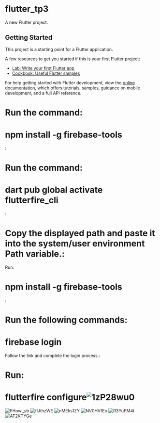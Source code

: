 # flutter_tp3

A new Flutter project.

## Getting Started

This project is a starting point for a Flutter application.

A few resources to get you started if this is your first Flutter project:

- [Lab: Write your first Flutter app](https://docs.flutter.dev/get-started/codelab)
- [Cookbook: Useful Flutter samples](https://docs.flutter.dev/cookbook)

For help getting started with Flutter development, view the
[online documentation](https://docs.flutter.dev/), which offers tutorials,
samples, guidance on mobile development, and a full API reference.

# Run the command:

# npm install -g firebase-tools
:
# Run the command:

# dart pub global activate flutterfire_cli
:
# Copy the displayed path and paste it into the system/user environment Path variable.:

Run:
# npm install -g firebase-tools
:
# Run the following commands:
# firebase login

Follow the link and complete the login process.:
# Run:
# flutterfire configure![1zP28wu0](https://github.com/user-attachments/assets/bd315f44-59a9-4f77-b1b6-e8e97b668e16)
![FHowl_vb](https://github.com/user-attachments/assets/710d4cba-a533-413e-96d5-684f73fa8ac7)
![flJthzWE](https://github.com/user-attachments/assets/d26fa41c-ab8b-4cb0-ac07-a5649f1093f4)
![nMEks1ZY](https://github.com/user-attachments/assets/0d404a54-c366-4b09-82c5-1ebe9a142f23)
![NV0HVfEo](https://github.com/user-attachments/assets/9d1c969f-9a1c-4876-9d0a-32a3234e1a49)
![R3YuPM4t](https://github.com/user-attachments/assets/58aa3b80-1161-4b60-939e-37862f2e605c)
![AT2KTYGe](https://github.com/user-attachments/assets/6f510534-7803-4f64-ad3a-b56bd4c93792)
